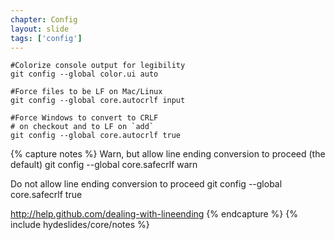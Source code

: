 ```yaml
---
chapter: Config
layout: slide
tags: ['config']
---
```


	#Colorize console output for legibility
	git config --global color.ui auto

	#Force files to be LF on Mac/Linux
	git config --global core.autocrlf input

	#Force Windows to convert to CRLF
	# on checkout and to LF on `add`
	git config --global core.autocrlf true


{% capture notes %}
Warn, but allow line ending conversion to proceed (the default)
git config --global core.safecrlf warn

Do not allow line ending conversion to proceed
git config --global core.safecrlf true

http://help.github.com/dealing-with-lineending
{% endcapture %}
{% include hydeslides/core/notes %}
